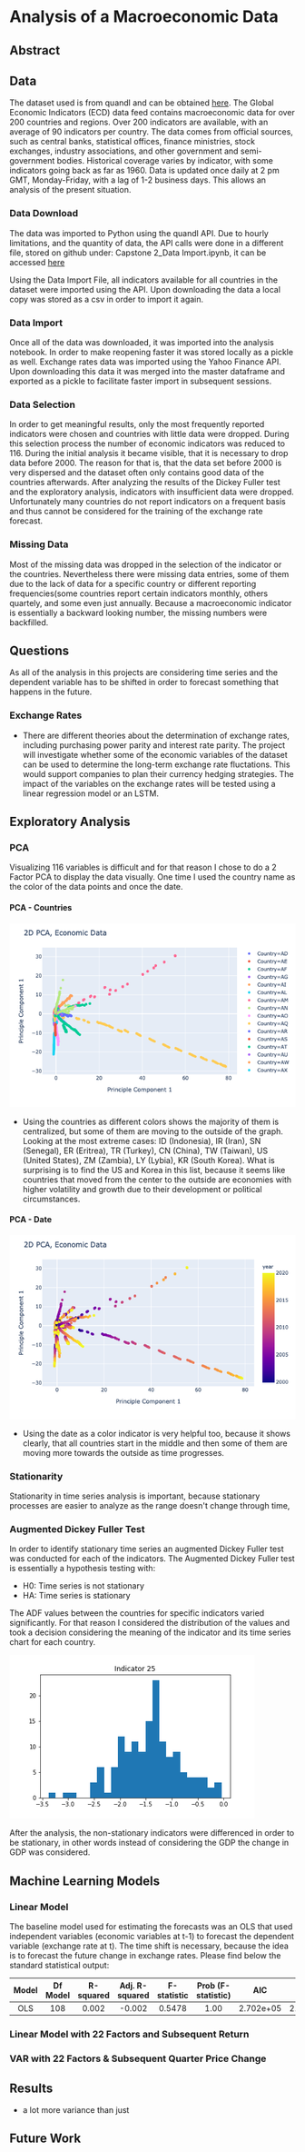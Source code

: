 # Analysis of a Macroeconomic Data
## Abstract

## Data
The dataset used is from quandl and can be obtained [here](https://www.quandl.com/data/WWDI-World-Bank-World-Development-Indicators/documentation). The Global Economic Indicators (ECD) data feed contains macroeconomic data for over 200 countries and regions. Over 200 indicators are available, with an average of 90 indicators per country. The data comes from official sources, such as central banks, statistical offices, finance ministries, stock exchanges, industry associations, and other government and semi-government bodies. Historical coverage varies by indicator, with some indicators going back as far as 1960.
Data is updated once daily at 2 pm GMT, Monday-Friday, with a lag of 1-2 business days. This allows an analysis of the present situation.

### Data Download
The data was imported to Python using the quandl API. Due to hourly limitations, and the quantity of data, the API calls were done in a different file, stored on github under: Capstone 2_Data Import.ipynb, it can be accessed [here](https://github.com/ldietsche/Springboard_Course/blob/master/Capstone%20Project%202/Capstone%202_Data%20Import.ipynb)

Using the Data Import File, all indicators available for all countries in the dataset were imported using the API. Upon downloading the data a local copy was stored as a csv in order to import it again. 

### Data Import
Once all of the data was downloaded, it was imported into the analysis notebook. In order to make reopening faster it was stored locally as a pickle as well. Exchange rates data was imported using the Yahoo Finance API. Upon downloading this data it was merged into the master dataframe and exported as a pickle to facilitate faster import in subsequent sessions.

### Data Selection
In order to get meaningful results, only the most frequently reported indicators were chosen and countries with little data were dropped. During this selection process the number of economic indicators was reduced to 116. During the initial analysis it became visible, that it is necessary to drop data before 2000. The reason for that is, that the data set before 2000 is very dispersed and the dataset often only contains good data of the countries afterwards. After analyzing the results of the Dickey Fuller test and the exploratory analysis, indicators with insufficient data were dropped. Unfortunately many countries do not report indicators on a frequent basis and thus cannot be considered for the training of the exchange rate forecast.

### Missing Data
Most of the missing data was dropped in the selection of the indicator or the countries. Nevertheless there were missing data entries, some of them due to the lack of data for a specific country or different reporting frequencies(some countries report certain indicators monthly, others quartely, and some even just annually. Because a macroeconomic indicator is essentially a backward looking number, the missing numbers were backfilled.

## Questions
As all of the analysis in this projects are considering time series and the dependent variable has to be shifted in order to forecast something that happens in the future.

### Exchange Rates
* There are different theories about the determination of exchange rates, including purchasing power parity and interest rate parity. The project will investigate whether some of the economic variables of the dataset can be used to determine the long-term exchange rate fluctations. This would support companies to plan their currency hedging strategies. The impact of the variables on the exchange rates will be tested using a linear regression model or an LSTM.

## Exploratory Analysis
### PCA
Visualizing 116 variables is difficult and for that reason I chose to do a 2 Factor PCA to display the data visually. One time I used the country name as the color of the data points and once the date.

#### PCA - Countries
![alt text](https://github.com/ldietsche/Springboard_Course/blob/master/Capstone%20Project%202/Graphs/PCA_Countries.png)
* Using the countries as different colors shows the majority of them is centralized, but some of them are moving to the outside of the graph. Looking at the most extreme cases: ID (Indonesia), IR (Iran), SN (Senegal), ER (Eritrea), TR (Turkey), CN (China), TW (Taiwan), US (United States), ZM (Zambia), LY (Lybia), KR (South Korea). What is surprising is to find the US and Korea in this list, because it seems like countries that moved from the center to the outside are economies with higher volatility and growth due to their development or political circumstances.

#### PCA - Date
![alt text](https://github.com/ldietsche/Springboard_Course/blob/master/Capstone%20Project%202/Graphs/PCA_Years.png)
* Using the date as a color indicator is very helpful too, because it shows clearly, that all countries start in the middle and then some of them are moving more towards the outside as time progresses.

### Stationarity
Stationarity in time series analysis is important, because stationary processes are easier to analyze as the range doesn't change through time, 
### Augmented Dickey Fuller Test
In order to identify stationary time series an augmented Dickey Fuller test was conducted for each of the indicators.
The Augmented Dickey Fuller test is essentially a hypothesis testing with:
* H0: Time series is not stationary
* HA: Time series is stationary

The ADF values between the countries for specific indicators varied significantly. For that reason I considered the distribution of the values and took a decision considering the meaning of the indicator and its time series chart for each country. 

![alt text](https://github.com/ldietsche/Springboard_Course/blob/master/Capstone%20Project%202/Graphs/ADF_Results_Indicator%2025.png)

After the analysis, the non-stationary indicators were differenced in order to be stationary, in other words instead of considering the GDP the change in GDP was considered.

## Machine Learning Models
### Linear Model
The baseline model used for estimating the forecasts was an OLS that used independent variables (economic variables at t-1) to forecast the dependent variable (exchange rate at t). The time shift is necessary, because the idea is to forecast the future change in exchange rates. Please find below the standard statistical output:

| Model | Df Model |  R-squared |Adj. R-squared  | F-statistic |Prob (F-statistic)|AIC       |BIC      |
| :-:   | :-:      | :-:        | :-:            | :-:         |:-:               |:-:       |:-:      |
| OLS   | 108      |  0.002     |-0.002          | 0.5478      |1.00              |2.702e+05 |2.711e+05|

### Linear Model with 22 Factors and Subsequent Return

### VAR with 22 Factors & Subsequent Quarter Price Change

## Results
- a lot more variance than just 


## Future Work

